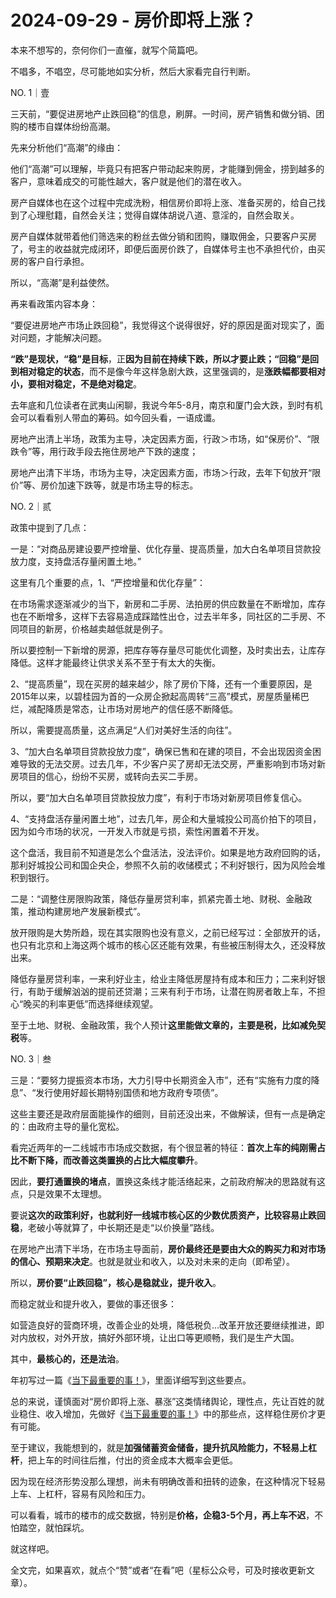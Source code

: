 # 2024-09-29 - 房价即将上涨？

本来不想写的，奈何你们一直催，就写个简篇吧。

不唱多，不唱空，尽可能地如实分析，然后大家看完自行判断。

NO. 1｜壹

三天前，“要促进房地产止跌回稳”的信息，刷屏。一时间，房产销售和做分销、团购的楼市自媒体纷纷高潮。

先来分析他们“高潮”的缘由：

他们“高潮”可以理解，毕竟只有把客户带动起来购房，才能赚到佣金，捞到越多的客户，意味着成交的可能性越大，客户就是他们的潜在收入。

房产自媒体也在这个过程中完成洗粉，相信房价即将上涨、准备买房的，给自己找到了心理慰籍，自然会关注；觉得自媒体胡说八道、意淫的，自然会取关。

房产自媒体就带着他们筛选来的粉丝去做分销和团购，赚取佣金，只要客户买房了，号主的收益就完成闭环，即便后面房价跌了，自媒体号主也不承担代价，由买房的客户自行承担。

所以，“高潮”是利益使然。

再来看政策内容本身：

“要促进房地产市场止跌回稳”，我觉得这个说得很好，好的原因是面对现实了，面对问题，才能解决问题。

**“跌”是现状，“稳”是目标**，正**因为目前在持续下跌，所以才要止跌；“回稳”是回到相对稳定的状态**，而不是像今年这样急剧大跌，这里强调的，是**涨跌幅都要相对小，要相对稳定，不是绝对稳定**。

去年底和几位读者在武夷山闲聊，我说今年5-8月，南京和厦门会大跌，到时有机会可以看看别人带血的筹码。如今回头看，一语成谶。

房地产出清上半场，政策为主导，决定因素方面，行政＞市场，如“保房价”、“限跌令”等，用行政手段去拖住房地产下跌的速度；

房地产出清下半场，市场为主导，决定因素方面，市场＞行政，去年下旬放开“限价”等、房价加速下跌等，就是市场主导的标志。

NO. 2｜贰

政策中提到了几点：

一是：“对商品房建设要严控增量、优化存量、提高质量，加大白名单项目贷款投放力度，支持盘活存量闲置土地。”

这里有几个重要的点，1、“严控增量和优化存量”：

在市场需求逐渐减少的当下，新房和二手房、法拍房的供应数量在不断增加，库存也在不断增多，这样下去容易造成踩踏性出仓，过去半年多，同社区的二手房、不同项目的新房，价格越卖越低就是例子。

所以要控制一下新增的房源，把库存等存量尽可能优化调整，及时卖出去，让库存降低。这样才能最终让供求关系不至于有太大的失衡。

2、“提高质量”，现在买房的越来越少，除了房价下降，还有一个重要原因，是2015年以来，以碧桂园为首的一众房企掀起高周转“三高”模式，房屋质量稀巴烂，减配降质是常态，让市场对房地产的信任感不断降低。

所以，需要提高质量，这点满足“人们对美好生活的向往”。

3、“加大白名单项目贷款投放力度”，确保已售和在建的项目，不会出现因资金困难导致的无法交房。过去几年，不少客户买了房却无法交房，严重影响到市场对新房项目的信心，纷纷不买房，或转向去买二手房。

所以，要“加大白名单项目贷款投放力度”，有利于市场对新房项目修复信心。

4、“支持盘活存量闲置土地”，过去几年，房企和大量城投公司高价拍下的项目，因为如今市场的状况，一开发入市就是亏损，索性闲置着不开发。

这个盘活，我目前不知道是怎么个盘活法，没法评价。如果是地方政府回购的话，那利好城投公司和国企央企，参照不久前的收储模式；不利好银行，因为风险会堆积到银行。

二是：“调整住房限购政策，降低存量房贷利率，抓紧完善土地、财税、金融政策，推动构建房地产发展新模式”。

放开限购是大势所趋，现在其实限购也没有意义，之前已经写过：全部放开的话，也只有北京和上海这两个城市的核心区还能有效果，有些被压制得太久，还没释放出来。

降低存量房贷利率，一来利好业主，给业主降低房屋持有成本和压力；二来利好银行，有助于缓解汹汹的提前还贷潮；三来有利于市场，让潜在购房者敢上车，不担心“晚买的利率更低”而选择继续观望。

至于土地、财税、金融政策，我个人预计**这里能做文章的，主要是税，比如减免契税**等。

NO. 3｜叁

三是：“要努力提振资本市场，大力引导中长期资金入市”，还有“实施有力度的降息”、“发行使用好超长期特别国债和地方政府专项债”。

这些主要还是政府层面能操作的细则，目前还没出来，不做解读，但有一点是确定的：由政府主导的量化宽松。

看完近两年的一二线城市市场成交数据，有个很显著的特征：**首次上车的纯刚需占比不断下降，而改善这类置换的占比大幅度攀升**。

因此，**要打通置换的堵点**，置换这条线才能活络起来，之前政府解决的思路就有这点，只是效果不太理想。

要说**这次的政策利好，也就利好一线城市核心区的少数优质资产，比较容易止跌回稳**，老破小等就算了，中长期还是走“以价换量”路线。

在房地产出清下半场，在市场主导面前，**房价最终还是要由大众的购买力和对市场的信心、预期来决定**。也就是就业和收入，以及对未来的走向（即希望）。

所以，**房价要“止跌回稳”，核心是稳就业，提升收入**。

而稳定就业和提升收入，要做的事还很多：

如营造良好的营商环境，改善企业的处境，降低税负...改革开放还要继续推进，即对内放权，对外开放，搞好外部环境，让出口等更顺畅，我们是生产大国。

其中，**最核心的，还是法治**。

年初写过一篇《[当下最重要的事！](http://mp.weixin.qq.com/s?__biz=Mzg2OTkwNzE4MA==&mid=2247491864&idx=1&sn=e777bba9a0a8df52b897689d560b32b9&chksm=ce974e9bf9e0c78d5c55437cd3eda43c22fd7233b554fb5246bf1630e4b523cf6d5a8720e686&scene=21#wechat_redirect)》，里面详细写到这些要点。

总的来说，谨慎面对“房价即将上涨、暴涨”这类情绪舆论，理性点，先让百姓的就业稳住、收入增加，先做好《[当下最重要的事！](http://mp.weixin.qq.com/s?__biz=Mzg2OTkwNzE4MA==&mid=2247491864&idx=1&sn=e777bba9a0a8df52b897689d560b32b9&chksm=ce974e9bf9e0c78d5c55437cd3eda43c22fd7233b554fb5246bf1630e4b523cf6d5a8720e686&scene=21#wechat_redirect)》中的那些点，这样稳住房价才更有可能。

至于建议，我能想到的，就是**加强储蓄资金储备，提升抗风险能力，不轻易上杠杆**，把上车的时间往后推，付出的资金成本大概率会更低。

因为现在经济形势没那么理想，尚未有明确改善和扭转的迹象，在这种情况下轻易上车、上杠杆，容易有风险和压力。

可以看看，城市的楼市的成交数据，特别是**价格，企稳3-5个月，再上车不迟**，不怕踏空，就怕踩坑。

就这样吧。

全文完，如果喜欢，就点个“赞”或者“在看”吧（星标公众号，可及时接收更新文章）。